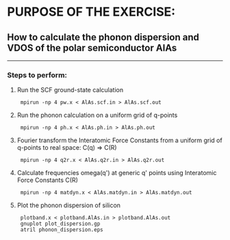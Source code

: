 # PURPOSE OF THE EXERCISE:
## How to calculate the phonon dispersion and VDOS of  the polar semiconductor AlAs
------------------------------------------------------------------------

### Steps to perform:

1. Run the SCF ground-state calculation

        mpirun -np 4 pw.x < AlAs.scf.in > AlAs.scf.out

2. Run the phonon calculation on a uniform grid of q-points

        mpirun -np 4 ph.x < AlAs.ph.in > AlAs.ph.out

3. Fourier transform the Interatomic Force Constants from a uniform grid of q-points to real space: C(q) => C(R)

        mpirun -np 4 q2r.x < AlAs.q2r.in > AlAs.q2r.out

4. Calculate frequencies omega(q') at generic q' points using Interatomic Force Constants C(R)

        mpirun -np 4 matdyn.x < AlAs.matdyn.in > AlAs.matdyn.out

5. Plot the phonon dispersion of silicon 

        plotband.x < plotband.AlAs.in > plotband.AlAs.out
        gnuplot plot_dispersion.gp
        atril phonon_dispersion.eps 
